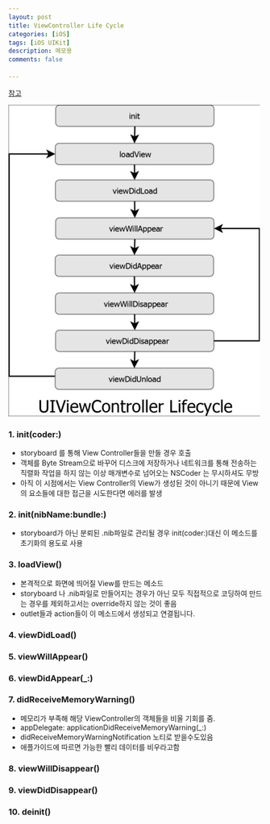```yaml
---
layout: post
title: ViewController Life Cycle
categories: [iOS]
tags: [iOS UIKit]
description: 메모용
comments: false

---
```


[참고](https://baked-corn.tistory.com/32)

<img src="/assets/media/iOS/LifeCycle1.png">

### 1. init(coder:)

- storyboard 를 통해 View Controller들을 만들 경우 호출
- 객체를 Byte Stream으로 바꾸어 디스크에 저장하거나 네트워크를 통해 전송하는 직렬화 작업을 하지 않는 이상 매개변수로 넘어오는 NSCoder 는 무시하셔도 무방
-  아직 이 시점에서는 View Controller의 View가 생성된 것이 아니기 때문에 View의 요소들에 대한 접근을 시도한다면 에러를 발생

### 2. init(nibName:bundle:)
- storyboard가 아닌 분뢰된 .nib파일로 관리될 경우 init(coder:)대신 이 메소드를 초기화의 용도로 사용

### 3. loadView()

- 본격적으로 화면에 띄어질 View를 만드는 메소드
- storyboard 나 .nib파일로 만들어지는 경우가 아닌 모두 직접적으로 코딩하여 만드는 경우를 제외하고서는 override하지 않는 것이 좋음
- outlet들과 action들이 이 메소드에서 생성되고 연결됩니다.

### 4. viewDidLoad()

### 5. viewWillAppear()

### 6. viewDidAppear(_:)

### 7. didReceiveMemoryWarning()

- 메모리가 부족해 해당 ViewController의 객체들을 비울 기회를 줌.
- appDelegate: applicationDidReceiveMemoryWarning(_:)
- didReceiveMemoryWarningNotification 노티로 받을수도있음
- 애플가이드에 따르면 가능한 빨리 데이터를 비우라고함

### 8. viewWillDisappear()


### 9. viewDidDisappear()

### 10. deinit()
